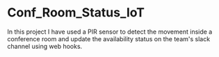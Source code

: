 # Conf_Room_Status_IoT
In this project I have used a PIR sensor to detect the movement inside a conference room and update the availability status on the team's slack channel using web hooks.
